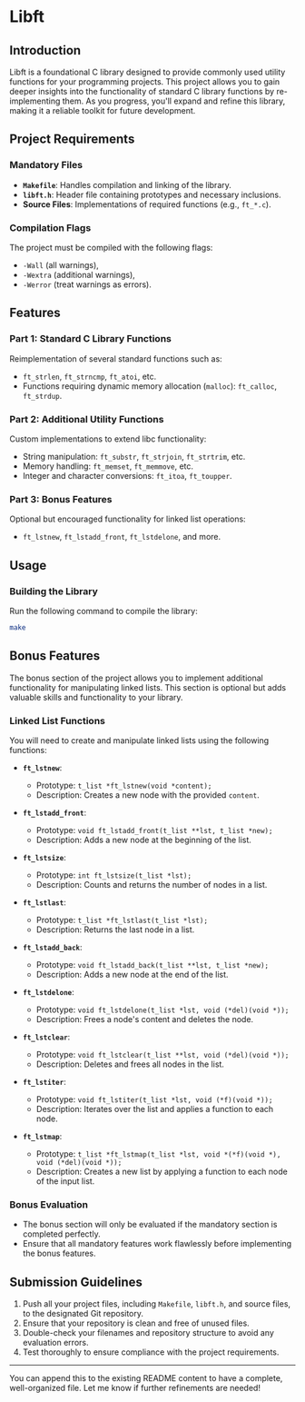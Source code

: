 # Libft

## Introduction
Libft is a foundational C library designed to provide commonly used utility functions for your programming projects. This project allows you to gain deeper insights into the functionality of standard C library functions by re-implementing them. As you progress, you'll expand and refine this library, making it a reliable toolkit for future development.

## Project Requirements

### Mandatory Files
- **`Makefile`**: Handles compilation and linking of the library.
- **`libft.h`**: Header file containing prototypes and necessary inclusions.
- **Source Files**: Implementations of required functions (e.g., `ft_*.c`).

### Compilation Flags
The project must be compiled with the following flags:
- `-Wall` (all warnings),
- `-Wextra` (additional warnings),
- `-Werror` (treat warnings as errors).

## Features

### Part 1: Standard C Library Functions
Reimplementation of several standard functions such as:
- `ft_strlen`, `ft_strncmp`, `ft_atoi`, etc.
- Functions requiring dynamic memory allocation (`malloc`): `ft_calloc`, `ft_strdup`.

### Part 2: Additional Utility Functions
Custom implementations to extend libc functionality:
- String manipulation: `ft_substr`, `ft_strjoin`, `ft_strtrim`, etc.
- Memory handling: `ft_memset`, `ft_memmove`, etc.
- Integer and character conversions: `ft_itoa`, `ft_toupper`.

### Part 3: Bonus Features
Optional but encouraged functionality for linked list operations:
- `ft_lstnew`, `ft_lstadd_front`, `ft_lstdelone`, and more.

## Usage

### Building the Library
Run the following command to compile the library:
```bash
make
```
## Bonus Features

The bonus section of the project allows you to implement additional functionality for manipulating linked lists. This section is optional but adds valuable skills and functionality to your library.

### Linked List Functions
You will need to create and manipulate linked lists using the following functions:

- **`ft_lstnew`**:
  - Prototype: `t_list *ft_lstnew(void *content);`
  - Description: Creates a new node with the provided `content`.

- **`ft_lstadd_front`**:
  - Prototype: `void ft_lstadd_front(t_list **lst, t_list *new);`
  - Description: Adds a new node at the beginning of the list.

- **`ft_lstsize`**:
  - Prototype: `int ft_lstsize(t_list *lst);`
  - Description: Counts and returns the number of nodes in a list.

- **`ft_lstlast`**:
  - Prototype: `t_list *ft_lstlast(t_list *lst);`
  - Description: Returns the last node in a list.

- **`ft_lstadd_back`**:
  - Prototype: `void ft_lstadd_back(t_list **lst, t_list *new);`
  - Description: Adds a new node at the end of the list.

- **`ft_lstdelone`**:
  - Prototype: `void ft_lstdelone(t_list *lst, void (*del)(void *));`
  - Description: Frees a node's content and deletes the node.

- **`ft_lstclear`**:
  - Prototype: `void ft_lstclear(t_list **lst, void (*del)(void *));`
  - Description: Deletes and frees all nodes in the list.

- **`ft_lstiter`**:
  - Prototype: `void ft_lstiter(t_list *lst, void (*f)(void *));`
  - Description: Iterates over the list and applies a function to each node.

- **`ft_lstmap`**:
  - Prototype: `t_list *ft_lstmap(t_list *lst, void *(*f)(void *), void (*del)(void *));`
  - Description: Creates a new list by applying a function to each node of the input list.

### Bonus Evaluation
- The bonus section will only be evaluated if the mandatory section is completed perfectly.
- Ensure that all mandatory features work flawlessly before implementing the bonus features.

## Submission Guidelines
1. Push all your project files, including `Makefile`, `libft.h`, and source files, to the designated Git repository.
2. Ensure that your repository is clean and free of unused files.
3. Double-check your filenames and repository structure to avoid any evaluation errors.
4. Test thoroughly to ensure compliance with the project requirements.

---

You can append this to the existing README content to have a complete, well-organized file. Let me know if further refinements are needed!

